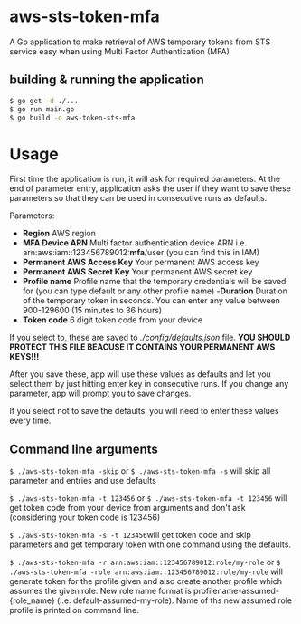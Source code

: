 # aws-sts-token-mfa
A Go application to make retrieval of AWS temporary tokens from STS service easy when using Multi Factor Authentication (MFA)


## building & running the application
``` sh
$ go get -d ./...
$ go run main.go
$ go build -o aws-token-sts-mfa
```

# Usage
First time the application is run, it will ask for required parameters. At the end of parameter entry, application asks the user if they want to save these parameters so that they can be used in consecutive runs as defaults.

Parameters:
- **Region**		AWS region
- **MFA Device ARN**		Multi factor authentication device ARN i.e. arn:aws:iam::123456789012:**mfa**/user (you can find this in IAM)
- **Permanent AWS Access Key**		Your permanent AWS access key
- **Permanent AWS Secret Key**		Your permanent AWS secret key
- **Profile name**		Profile name that the temporary credentials will be saved for (you can type default or any other profile name)
-**Duration**		Duration of the temporary token in seconds. You can enter any value between 900-129600 (15 minutes to 36 hours)
- **Token code**		6 digit token code from your device

If you select to, these are saved to *./config/defaults.json* file. **YOU SHOULD PROTECT THIS FILE BEACUSE IT CONTAINS YOUR PERMANENT AWS KEYS!!!**

After you save these, app will use these values as defaults and let you select them by just hitting enter key in consecutive runs. If you change any parameter, app will prompt you to save changes.

If you select not to save the defaults, you will need to enter these values every time.

## Command line arguments
`$ ./aws-sts-token-mfa -skip` or `$ ./aws-sts-token-mfa -s`  will skip all parameter and entries and use defaults

`$ ./aws-sts-token-mfa -t 123456` or `$ ./aws-sts-token-mfa -t 123456` will get token code from your device from arguments and don't ask (considering your token code is 123456)

`$ ./aws-sts-token-mfa -s -t 123456`will get token code and skip parameters and get temporary token with one command using the defaults.

`$ ./aws-sts-token-mfa -r arn:aws:iam::123456789012:role/my-role` or `$ ./aws-sts-token-mfa -role arn:aws:iam::123456789012:role/my-role`  will generate token for the profile given and also create another profile which assumes the given role. New role name format is profilename-assumed-{role_name} (i.e. default-assumed-my-role). Name of ths new assumed role profile is printed on command line.


